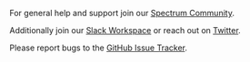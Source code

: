 For general help and support join our [Spectrum Community](https://spectrum.chat/directory-lister).

Additionally join our [Slack Workspace](https://ln.phlak.net/join-slack) or reach out on [Twitter](https://twitter.com/DirectoryLister).

Please report bugs to the [GitHub Issue Tracker](https://github.com/DirectoryLister/DirectoryLister/issues).